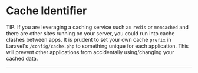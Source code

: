 # Cache Identifier

TIP: If you are leveraging a caching service such as `redis` or `memcached` and there are other sites 
running on your server, you could run into cache clashes between apps. It is prudent to set your own 
cache `prefix` in Laravel's `/config/cache.php` to something unique for each application. 
This will prevent other applications from accidentally using/changing your cached data.

---
